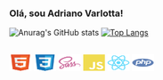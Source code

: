 ### Olá, sou Adriano Varlotta!

![Anurag's GitHub stats](https://github-readme-stats.vercel.app/api?username=adrianovarlotta&show_icons=true&theme=github_dark&include_all_commits=true&count_private=true)
[![Top Langs](https://github-readme-stats.vercel.app/api/top-langs/?username=adrianovarlotta&theme=github_dark&include_all_commits=true&count_private=true)](https://github.com/anuraghazra/github-readme-stats)

<div style="display: inline_block"><br>
   <img align="center" alt="Adriano-HTML" height="30" width="40" src="https://raw.githubusercontent.com/devicons/devicon/master/icons/html5/html5-original.svg">
  <img align="center" alt="Adriano-CSS" height="30" width="40" src="https://raw.githubusercontent.com/devicons/devicon/master/icons/css3/css3-original.svg">
  <img align="center" alt="Adriano-SASS" height="30" width="40" src="https://github.com/devicons/devicon/blob/master/icons/sass/sass-original.svg">
  <img align="center" alt="Adriano-Js" height="30" width="40" src="https://raw.githubusercontent.com/devicons/devicon/master/icons/javascript/javascript-plain.svg">
  <img align="center" alt="Adriano-React" height="30" width="40" src="https://raw.githubusercontent.com/devicons/devicon/master/icons/react/react-original.svg">
  <img align="center" alt="Adriano-PHP" height="30" width="40" src="https://github.com/devicons/devicon/blob/master/icons/php/php-plain.svg">
</div>

